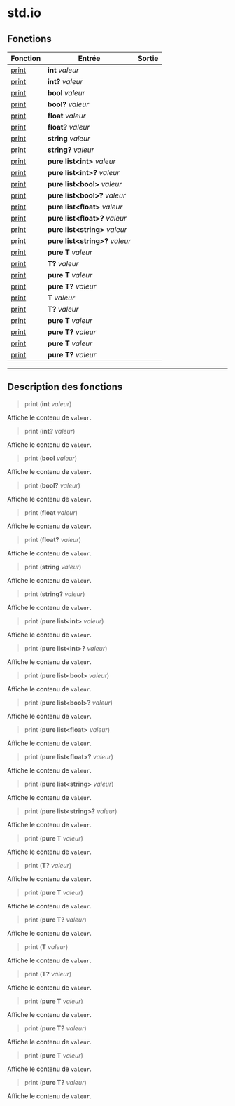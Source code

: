 # std.io

## Fonctions
|Fonction|Entrée|Sortie|
|-|-|-|
|[print](#func_0)|**int** *valeur*||
|[print](#func_1)|**int?** *valeur*||
|[print](#func_2)|**bool** *valeur*||
|[print](#func_3)|**bool?** *valeur*||
|[print](#func_4)|**float** *valeur*||
|[print](#func_5)|**float?** *valeur*||
|[print](#func_6)|**string** *valeur*||
|[print](#func_7)|**string?** *valeur*||
|[print](#func_8)|**pure list\<int>** *valeur*||
|[print](#func_9)|**pure list\<int>?** *valeur*||
|[print](#func_10)|**pure list\<bool>** *valeur*||
|[print](#func_11)|**pure list\<bool>?** *valeur*||
|[print](#func_12)|**pure list\<float>** *valeur*||
|[print](#func_13)|**pure list\<float>?** *valeur*||
|[print](#func_14)|**pure list\<string>** *valeur*||
|[print](#func_15)|**pure list\<string>?** *valeur*||
|[print](#func_16)|**pure T** *valeur*||
|[print](#func_17)|**T?** *valeur*||
|[print](#func_18)|**pure T** *valeur*||
|[print](#func_19)|**pure T?** *valeur*||
|[print](#func_20)|**T** *valeur*||
|[print](#func_21)|**T?** *valeur*||
|[print](#func_22)|**pure T** *valeur*||
|[print](#func_23)|**pure T?** *valeur*||
|[print](#func_24)|**pure T** *valeur*||
|[print](#func_25)|**pure T?** *valeur*||


***
## Description des fonctions

<a id="func_0"></a>
> print (**int** *valeur*)

Affiche le contenu de `valeur`.

<a id="func_1"></a>
> print (**int?** *valeur*)

Affiche le contenu de `valeur`.

<a id="func_2"></a>
> print (**bool** *valeur*)

Affiche le contenu de `valeur`.

<a id="func_3"></a>
> print (**bool?** *valeur*)

Affiche le contenu de `valeur`.

<a id="func_4"></a>
> print (**float** *valeur*)

Affiche le contenu de `valeur`.

<a id="func_5"></a>
> print (**float?** *valeur*)

Affiche le contenu de `valeur`.

<a id="func_6"></a>
> print (**string** *valeur*)

Affiche le contenu de `valeur`.

<a id="func_7"></a>
> print (**string?** *valeur*)

Affiche le contenu de `valeur`.

<a id="func_8"></a>
> print (**pure list\<int>** *valeur*)

Affiche le contenu de `valeur`.

<a id="func_9"></a>
> print (**pure list\<int>?** *valeur*)

Affiche le contenu de `valeur`.

<a id="func_10"></a>
> print (**pure list\<bool>** *valeur*)

Affiche le contenu de `valeur`.

<a id="func_11"></a>
> print (**pure list\<bool>?** *valeur*)

Affiche le contenu de `valeur`.

<a id="func_12"></a>
> print (**pure list\<float>** *valeur*)

Affiche le contenu de `valeur`.

<a id="func_13"></a>
> print (**pure list\<float>?** *valeur*)

Affiche le contenu de `valeur`.

<a id="func_14"></a>
> print (**pure list\<string>** *valeur*)

Affiche le contenu de `valeur`.

<a id="func_15"></a>
> print (**pure list\<string>?** *valeur*)

Affiche le contenu de `valeur`.

<a id="func_16"></a>
> print (**pure T** *valeur*)

Affiche le contenu de `valeur`.

<a id="func_17"></a>
> print (**T?** *valeur*)

Affiche le contenu de `valeur`.

<a id="func_18"></a>
> print (**pure T** *valeur*)

Affiche le contenu de `valeur`.

<a id="func_19"></a>
> print (**pure T?** *valeur*)

Affiche le contenu de `valeur`.

<a id="func_20"></a>
> print (**T** *valeur*)

Affiche le contenu de `valeur`.

<a id="func_21"></a>
> print (**T?** *valeur*)

Affiche le contenu de `valeur`.

<a id="func_22"></a>
> print (**pure T** *valeur*)

Affiche le contenu de `valeur`.

<a id="func_23"></a>
> print (**pure T?** *valeur*)

Affiche le contenu de `valeur`.

<a id="func_24"></a>
> print (**pure T** *valeur*)

Affiche le contenu de `valeur`.

<a id="func_25"></a>
> print (**pure T?** *valeur*)

Affiche le contenu de `valeur`.


